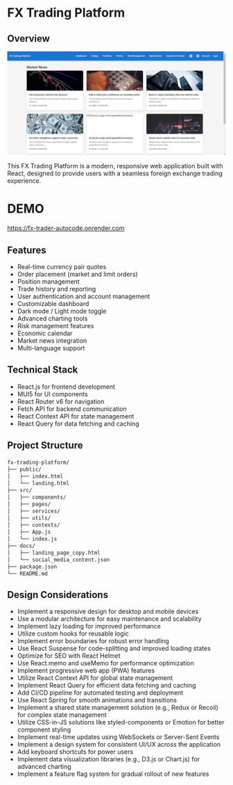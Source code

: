 # FX Trading Platform

## Overview

![alt text](image.png)

This FX Trading Platform is a modern, responsive web application built with
React, designed to provide users with a seamless foreign exchange trading
experience.

# DEMO

https://fx-trader-autocode.onrender.com

## Features

-   Real-time currency pair quotes
-   Order placement (market and limit orders)
-   Position management
-   Trade history and reporting
-   User authentication and account management
-   Customizable dashboard
-   Dark mode / Light mode toggle
-   Advanced charting tools
-   Risk management features
-   Economic calendar
-   Market news integration
-   Multi-language support

## Technical Stack

-   React.js for frontend development
-   MUI5 for UI components
-   React Router v6 for navigation
-   Fetch API for backend communication
-   React Context API for state management
-   React Query for data fetching and caching

## Project Structure

```
fx-trading-platform/
├── public/
│   ├── index.html
│   └── landing.html
├── src/
│   ├── components/
│   ├── pages/
│   ├── services/
│   ├── utils/
│   ├── contexts/
│   ├── App.js
│   └── index.js
├── docs/
│   ├── landing_page_copy.html
│   └── social_media_content.json
├── package.json
└── README.md
```

## Design Considerations

-   Implement a responsive design for desktop and mobile devices
-   Use a modular architecture for easy maintenance and scalability
-   Implement lazy loading for improved performance
-   Utilize custom hooks for reusable logic
-   Implement error boundaries for robust error handling
-   Use React Suspense for code-splitting and improved loading states
-   Optimize for SEO with React Helmet
-   Use React.memo and useMemo for performance optimization
-   Implement progressive web app (PWA) features
-   Utilize React Context API for global state management
-   Implement React Query for efficient data fetching and caching
-   Add CI/CD pipeline for automated testing and deployment
-   Use React Spring for smooth animations and transitions
-   Implement a shared state management solution (e.g., Redux or Recoil) for
    complex state management
-   Utilize CSS-in-JS solutions like styled-components or Emotion for better
    component styling
-   Implement real-time updates using WebSockets or Server-Sent Events
-   Implement a design system for consistent UI/UX across the application
-   Add keyboard shortcuts for power users
-   Implement data visualization libraries (e.g., D3.js or Chart.js) for
    advanced charting
-   Implement a feature flag system for gradual rollout of new features
